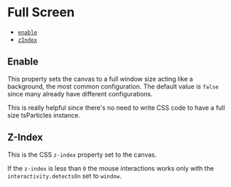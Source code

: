 # Full Screen

- [`enable`](#enable)
- [`zIndex`](#zIndex)

## Enable

This property sets the canvas to a full window size acting like a background, the most common configuration. The default
value is `false` since many already have different configurations.

This is really helpful since there's no need to write CSS code to have a full size tsParticles instance.

## Z-Index

This is the CSS `z-index` property set to the canvas.

If the `z-index` is less than `0` the mouse interactions works only with the `interactivity.detectsOn` set to `window`.
